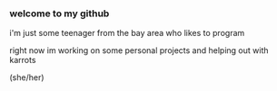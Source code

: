 ### welcome to my github

i'm just some teenager from the bay area who likes to program

right now im working on some personal projects and helping out with karrots

(she/her)
